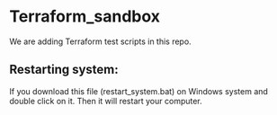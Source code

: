 # Terraform_sandbox
We are adding Terraform test scripts in this repo.

## Restarting system:
If you download this file (restart_system.bat) on Windows system and double click on it. Then it will restart your computer.
